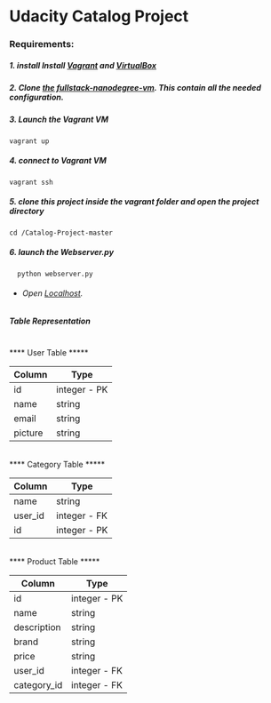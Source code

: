 # Udacity Catalog Project

### Requirements:

##### 1. install  Install <a target="_blank" href="https://www.vagrantup.com/">Vagrant</a> and <a target="_blank" href="https://www.virtualbox.org/">VirtualBox</a>

##### 2. Clone <a target="_blank" href="https://github.com/udacity/fullstack-nanodegree-vm">the fullstack-nanodegree-vm</a>. This contain all the needed configuration.


##### 3. Launch the Vagrant VM

    vagrant up

##### 4. connect to Vagrant VM

    vagrant ssh

##### 5. clone this project inside the vagrant folder and open the project directory
    cd /Catalog-Project-master

##### 6. launch the Webserver.py
      python webserver.py


* ###### Open <a target="_blank" href="http://localhost:5000/">Localhost</a>.


##### Table Representation

<br/>
    **** User Table *****

| Column | Type                     |
|--------|--------------------------|
| id | integer - PK              |
| name  | string                     |
| email   | string                     |
| picture   | string                     |

<br/>
**** Category Table *****

| Column | Type    |
|--------|---------|
| name   | string    |
| user_id    | integer - FK    |
| id     | integer - PK |

<br/>
**** Product Table *****

| Column | Type    |
|--------|---------|
| id   | integer - PK |
| name    | string    |
| description | string |
| brand | string |
| price     | string |
| user_id     | integer - FK |
| category_id     | integer - FK |
